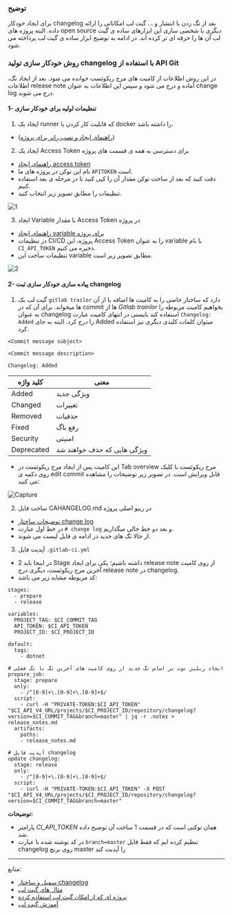 ### توضیح
برای ایجاد خودکار changelog بعد از تگ زدن یا انتشار و ... گیت لب امکاناتی را ارائه داده.  البته پروژه های open source دیگری با شخصی سازی این ابزارهای ساده ی گیت لب آن ها را حرفه ای تر کرده اند. در ادامه به توضیح ابزار ساده ی گیت لب پرداخته می شود.

### روش خودکار سازی تولید changelog با استفاده از API Git
در این روش اطلاعات از کامیت های مرج ریکوئست خوانده می شود. بعد از ایجاد تگ، اطلاعات release note آماده و درج می شود و سپس این اطلاعات به عنوان change log درج می شوند.

#### 1- تنظیمات اولیه برای خودکار سازی
1. ایجاد یک runner که قابلیت کار کردن با docker را داشته باشد.
- ([راهنمای ایجاد و نصب رانر برای پروژه](https://gitlab.partdp.ir/digitalSignature/dotnet/modules/partpkelibrary-dotnet/-/runners/213/register?platform=windows)) 
2. ایجاد یک Access Token برای دسترسی به همه ی قسمت های پروژه
- [راهنمای ایجاد access token](https://docs.gitlab.com/ee/user/project/settings/project_access_tokens.html#create-a-project-access-token) 
- نام این توکن در پروژه های ما `APITOKEN` است. 
- دقت کنید که بعد از ساخت توکن مقدار آن را کپی کنید تا در مرحله ی بعد استفاده کنیم. 
- تنظیمات را مطابق تصویر زیر انتخاب کنید.

![1](https://github.com/diba-sly/hands_on_programming_archive/assets/135495538/edb090a4-7842-4231-a28a-5c50b7f9afc7)

3. ایجاد Variable با مقدار Access Token در پروژه
- [راهنمای ایجاد variable برای پروژه](https://docs.gitlab.com/ee/ci/variables/#for-a-project)
- در تنظیمات CI/CD پروژه، این Access Token را به عنوان variable با نام `CI_API_TOKEN` ذخیره می کنیم. 
- تنظیمات ساخت این variable مطابق تصویر زیر است.

![2](https://github.com/diba-sly/hands_on_programming_archive/assets/135495538/0c29eadc-63b2-42a6-b890-8ac29edfeedc)

#### 2- پیاده سازی خودکار سازی ثبت changelog
1. گیت لب یک `gitlab trailor` دارد که ساختار خاصی را به کامیت ها اضافه یا از آن ها میخواند. برای آن که در commit ها از _Gitlab trainlor_ بخواهیم کامیت مربوطه را به عنوان changelog استفاده کند بایستی در انتهای کامیت عبارت `Changelog: Added` را درج کرد. البته به جای Added میتوان کلمات کلیدی دیگری نیز استفاده کرد.

```
<Commit message subject>

<Commit message description>

Changelog: Added 
```

| کلید واژه | معنی |
| ------ | ------ |
| Added | ویژگی جدید |
| Changed | تغییرات |
| Removed | حذفیات |
| Fixed | رفع باگ |
| Security | امنیتی |
| Deprecated | ویژگی هایی که حذف خواهند شد | 

- این کامیت پس از ایجاد مرج ریکوئست در Tab overview مرج ریکوئست با کلیک روی دکمه ی edit commit قابل ویرایش است. در تصویر زیر توضیحات را مشاهده می کنید:

![Capture](https://github.com/diba-sly/hands_on_programming_archive/assets/135495538/2d27b616-2c89-490a-b9e6-cd43c83b089f)

2. ساخت فایل CAHANGELOG.md در ریپو اصلی پروژه
- [توضیحات ساختار change log](https://keepachangelog.com/en/1.1.0/) 
- در خط اول عبارت `# change log` و بعد دو خط خالی میگذاریم. 
- از حالا تگ های جدید در ادامه ی فایل لیست می شوند.
3. آپدیت فایل `.gitlab-ci.yml` 
- در اینجا باید 2 Stage داشته باشیم؛ یکی برای ایجاد release note از روی کامیت آخرین مرج ریکوئست، دیگری درج release note در changelog. 
- کد مربوطه مشابه زیر می باشد:

```
stages:
  - prepare
  - release

variables:
  PROJECT_TAG: $CI_COMMIT_TAG
  API_TOKEN: $CI_API_TOKEN
  PROJECT_ID: $CI_PROJECT_ID

default:
  tags:
    - dotnet

# ایجاد ریلیز نوت بر اساس تگ جدید از روی کامیت های آخرین تگ تا تگ فعلی
prepare_job:
  stage: prepare
  only:
    - /^[0-9]+\.[0-9]+\.[0-9]+$/
  script:
    - curl -H "PRIVATE-TOKEN:$CI_API_TOKEN" "$CI_API_V4_URL/projects/$CI_PROJECT_ID/repository/changelog?version=$CI_COMMIT_TAG&branch=master" | jq -r .notes > release_notes.md
  artifacts:
    paths:
    - release_notes.md

# آپدیت فایل changelog
update changelog:
  stage: release
  only:
    - /^[0-9]+\.[0-9]+\.[0-9]+$/
  script:
    - curl -H "PRIVATE-TOKEN:$CI_API_TOKEN" -X POST "$CI_API_V4_URL/projects/$CI_PROJECT_ID/repository/changelog?version=$CI_COMMIT_TAG&branch=master"

```
**توضیحات:**
- پارامتر _CI_API_TOKEN_ همان توکنی است که در قسمت 1 ساخت آن توضیح داده شد.
- در کد نوشته شده با عبارت `branch=master` تنظیم کرده ایم که فقط فایل changelog روی برنچ master را آپدیت کند


---
منابع:
- [سمپل و ساختار changelog](https://keepachangelog.com/en/1.0.0/)
- [مثال های گیت لب](https://docs.gitlab.com/ee/api/repositories.html#add-changelog-data-to-a-changelog-file)
- [پروژه ای که از امکان گیت لب استفاده کرده](https://gitlab.mpcdf.mpg.de/nomad-lab/nomad-FAIR/-/merge_requests/1016/diffs#diff-content-587d266bb27a4dc3022bbed44dfa19849df3044c)
- [آموزش گیت لب](https://about.gitlab.com/blog/2023/11/01/tutorial-automated-release-and-release-notes-with-gitlab/)
